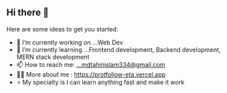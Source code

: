 ## Hi there 👋


Here are some ideas to get you started:

- 🔭 I’m currently working on ...Web Dev
- 🌱 I’m currently learning ...Frontend development, Backend development,   MERN stack development
- 📫 How to reach me: ...mdtahinislam334@gmail.com
- 👨‍💻 More about me : https://protfoliow-eta.vercel.app
- ⭐ My specialty is I can learn anything fast and make it work


